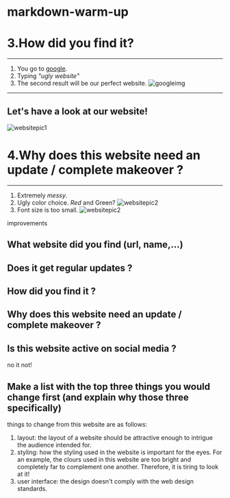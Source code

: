
# markdown-warm-up

# 3.How did you find it?
---

1. You go to [google](http://www.google.com).
1. Typing  *"ugly website"*
1. The second result will be our perfect website.
![googleimg](2.png)
---
Let's have a look at our website! 
---

![websitepic1](1.png)

# 4.Why does this website need an update / complete makeover ?
---
1. Extremely _messy_.
1. Ugly color choice. 
*Red* and Green?
![websitepic2](4.png)
1. Font size is too small.
![websitepic2](3.png)

improvements
  ##  What website did you find (url, name,...)
  ## Does it get regular updates ?
  ##  How did you find it ?
  ##  Why does this website need an update / complete makeover ?
  ##  Is this website active on social media ?
  no it not!
  ##  Make a list with the top three things you would change first (and explain why those three specifically)
things to change from this website are as follows:
1. layout: the layout of a website should be attractive enough to intrigue the audience intended for.
2. styling: how the styling used in the website is important for the eyes. For an example, the clours used in this website are too bright and completely far to complement one another. Therefore, it is tiring to look at it!
3. user interface: the design doesn't comply with the web design standards.
